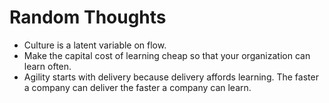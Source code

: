 # Random Thoughts

* Culture is a latent variable on flow.
* Make the capital cost of learning cheap so that your organization can learn often.
* Agility starts with delivery because delivery affords learning. The faster a company can deliver the faster a company can learn.
